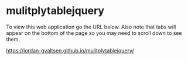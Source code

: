 # mulitplytablejquery

To view this web application go the URL below.
Also note that tabs will appear on the bottom of the page so you may need to scroll down to see them.

https://jordan-gyaltsen.github.io/mulitplytablejquery/ 
